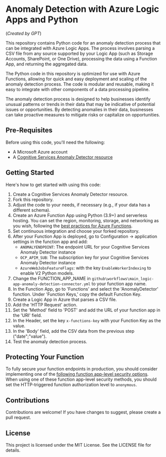 # Anomaly Detection with Azure Logic Apps and Python

(_Created by GPT_)

This repository contains Python code for an anomaly detection process that can be integrated with Azure Logic Apps. The process involves parsing a CSV file from any source supported by your Logic App (such as Storage Accounts, SharePoint, or One Drive), processing the data using a Function App, and returning the aggregated data.

The Python code in this repository is optimized for use with Azure Functions, allowing for quick and easy deployment and scaling of the anomaly detection process. The code is modular and reusable, making it easy to integrate with other components of a data processing pipeline.

The anomaly detection process is designed to help businesses identify unusual patterns or trends in their data that may be indicative of potential issues or opportunities. By detecting anomalies in their data, businesses can take proactive measures to mitigate risks or capitalize on opportunities.

## Pre-Requisites

Before using this code, you'll need the following:

- A Microsoft Azure account
- A [Cognitive Services Anomaly Detector resource](https://learn.microsoft.com/en-us/azure/cognitive-services/anomaly-detector/overview)

## Getting Started

Here's how to get started with using this code:

1. Create a Cognitive Services Anomaly Detector resource.
2. Fork this repository.
3. Adjust the code to your needs, if necessary (e.g., if your data has a different schema).
4. Create an Azure Function App using Python (3.9+) and serverless hosting. You can set the region, monitoring, storage, and networking as you wish, following the [best practices for Azure Functions](https://learn.microsoft.com/en-us/azure/azure-functions/functions-best-practices).
5. Set continuous integration and choose your forked repository.
6. After your Function App is deployed, go to Configuration -> application settings in the function app and add:
   - `ANOMALYENDPOINT`: The endpoint URL for your Cognitive Services Anomaly Detector instance
   - `OCP_APIM_SUB`: The subscription key for your Cognitive Services Anomaly Detector instance
   - `AzureWebJobsFeatureFlags`: with the key `EnableWorkerIndexing` to enable V2 Python models.
7. Change the FUNCTION_APP_NAME in `github\workflows\main_logic-app-anomaly-detection-connector.yml` to your function app name.
8. In the Function App, go to 'Functions' and select the 'AnomalyDetector' function. Under 'Function Keys,' copy the default Function Key.
9. Create a Logic App in Azure that parses a CSV file.
10. Add the 'HTTP Request' action.
11. Set the 'Method' field to 'POST' and add the URL of your function app in the 'URI' field.
12. In the Header, set the key `x-functions-key` with your Function Key as the value.
13. In the 'Body' field, add the CSV data from the previous step ("date";"value").
14. Test the anomaly detection process.

## Protecting Your Function

To fully secure your function endpoints in production, you should consider implementing one of the [following function app-level security options](https://learn.microsoft.com/en-us/azure/azure-functions/functions-bindings-http-webhook-trigger?pivots=programming-language-python&tabs=python-v2%2Cin-process%2Cfunctionsv2#secure-an-http-endpoint-in-production). When using one of these function app-level security methods, you should set the HTTP-triggered function authorization level to `anonymous`.

## Contributions

Contributions are welcome! If you have changes to suggest, please create a pull request.

## License

This project is licensed under the MIT License. See the LICENSE file for details.
